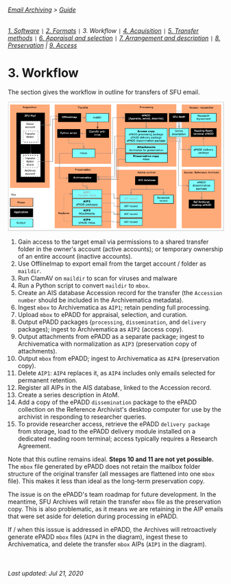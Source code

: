 ###### [Email Archiving](../README.md) > [Guide](./00-introduction.md)
###### [1. Software](./01-software.md) `|` [2. Formats](./02-formats.md) `|` 3. Workflow `|` [4. Acquisition](./04-acquisition.md) `|` [5. Transfer methods](./05-transfer-methods.md) `|` [6. Appraisal and selection](./06-appraisal-selection.md) `|` [7. Arrangement and description](./07-arrangement-description.md) `|` [8. Preservation](./08-preservation.md) | [9. Access](./09-access.md)

# 3. Workflow

The section gives the workflow in outline for transfers of SFU email.

![Workflow diagram](../images/workflow.png)

1. Gain access to the target email via permissions to a shared transfer folder in the owner's account (active accounts); or temporary ownership of an entire account (inactive accounts).
1. Use OfflineImap to export email from the target account / folder as `maildir`.
1. Run ClamAV on `maildir` to scan for viruses and malware
1. Run a Python script to convert `maildir` to `mbox`.
1. Create an AIS database Accession record for the transfer (the `Accession number` should be included in the Archivematica metadata).
1. Ingest `mbox` to Archivematica as `AIP1`; retain pending full processing.
1. Upload `mbox` to ePADD for appraisal, selection, and curation.
1. Output ePADD packages (`processing`, `dissemination`, and `delivery` packages); ingest to Archivematica as `AIP2` (access copy).
1. Output attachments from ePADD as a separate package; ingest to Archivematica with normalization as `AIP3` (preservation copy of attachments).
1. Output `mbox` from ePADD; ingest to Archivematica as `AIP4` (preservation copy).
1. Delete `AIP1`: `AIP4` replaces it, as `AIP4` includes only emails selected for permanent retention.
1. Register all AIPs in the AIS database, linked to the Accession record.
1. Create a series description in AtoM.
1. Add a copy of the ePADD `dissemination` package to the ePADD collection on the Reference Archivist's desktop computer for use by the archivist in responding to researcher queries.
1. To provide researcher access, retrieve the ePADD `delivery package` from storage, load to the ePADD delivery module installed on a dedicated reading room terminal; access typically requires a Research Agreement.

Note that this outline remains ideal. **Steps 10 and 11 are not yet possible.** The `mbox` file generated by ePADD does not retain the mailbox folder structure of the original transfer (all messages are flattened into one `mbox` file). This makes it less than ideal as the long-term preservation copy.

The issue is on the ePADD's team roadmap for future development. In the meantime, SFU Archives will retain the transfer `mbox` file as the preservation copy. This is also problematic, as it means we are retaining in the AIP emails that were set aside for deletion during processing in ePADD.

If / when this isssue is addressed in ePADD, the Archives will retroactively generate ePADD `mbox` files (`AIP4` in the diagram), ingest these to Archivematica, and delete the transfer `mbox` AIPs (`AIP1` in the diagram).

<br clear="both">

###### Last updated: Jul 21, 2020

